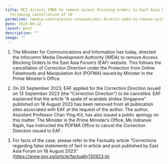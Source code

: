```yaml
---
title: MCI directs IMDA to remove access blocking orders to East Asia Forum
  following cancellation of CD
permalink: /media-centre/press-releases/mci-directs-imda-to-remove-access-blocking-orders-to-east-asia-forum/
date: 2023-09-22
layout: post
description: ""
image: ""
---
```

1. The Minister for Communications and Information has today, directed the Infocomm Media Development Authority (IMDA) to remove Access Blocking Orders to the East Asia Forum’s (EAF) website. This follows the cancellation of Correction Direction under the Protection from Online Falsehoods and Manipulation Act (POFMA) issued by Minister in the Prime Minister’s Office.

2.	On 20 September 2023, EAF applied for the Correction Direction issued on 13 September 2023 (the “Correction Direction”) to be cancelled. EAF explained that the article “A spate of scandals strikes Singapore” published on 18 August 2023 has been removed from all publication sites associated with EAF at the request of the author. The author, Assistant Professor Chan Ying-Kit, has also issued a public apology on this matter. The Minister in the Prime Minister’s Office, Ms Indranee Rajah, has instructed the POFMA Office to cancel the Correction Direction issued to EAF.

3.	For facts of the case, please refer to the Factually article “Corrections regarding false statements of fact in article and post published by East Asia Forum on 18 August 2023” [(https://www.gov.sg/article/factually130923-b)](https://www.gov.sg/article/factually130923-b)
